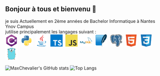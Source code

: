 ## Bonjour à tous et bienvenu 👋

je suis Actuellement en 2ème années de Bachelor Informatique à Nantes Ynov Campus
<br>
jutilise principalement les langages suivant :
<br>
<img src="img\csharp-original.svg" title="C#" alt="C#" width="40" height="40"/>&nbsp;
<img src="img\python-original.svg" title="Python" alt="Python" width="40" height="40"/>&nbsp;
<img src="img\java-original.svg" title="Java" alt="Java" width="40" height="40"/>&nbsp;
<img src="img\typescript-original.svg" title="typescript" alt="typescript" width="40" height="40"/>&nbsp;
<img src="img\javascript-original.svg" title="javascript" alt="javascript" width="40" height="40"/>&nbsp;
<img src="img\mysql-original-wordmark.svg" title="mysql" alt="mysql" width="40" height="40"/>&nbsp;
<img src="img\sqlite-original.svg" title="sqlite" alt="sqlite" width="40" height="40"/>&nbsp;
<img src="img\postgresql-original.svg" title="postgresql" alt="postgresql" width="40" height="40"/>&nbsp;
<img src="img\html5-original.svg" title="html" alt="html" width="40" height="40"/>&nbsp;
<img src="img\css3-original.svg" title="css" alt="css" width="40" height="40"/>&nbsp;
<img src="img\go-original.svg" title="go" alt="go" width="40" height="40"/>&nbsp;

![MaxChevalier's GitHub stats](https://github-readme-stats.vercel.app/api?username=MaxChevalier&show_icons=true&theme=react)
![Top Langs](https://github-readme-stats.vercel.app/api/top-langs/?username=MaxChevalier&layout=compact&theme=react)

